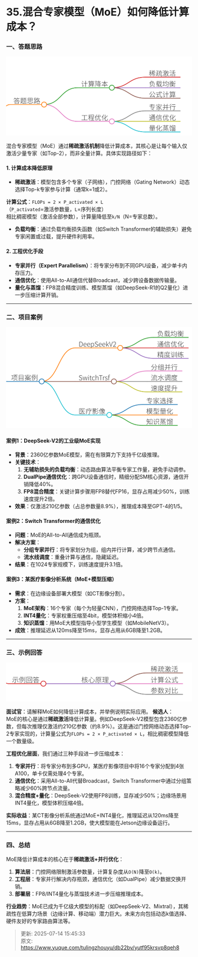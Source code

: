 # 35.混合专家模型（MoE）如何降低计算成本？

### 一、答题思路
![1751686059503-02a209a7-2361-4b2a-8dd5-f16a7b8c2b44.png](./img/KNYzr7Tmqxwly8w3/1751686059503-02a209a7-2361-4b2a-8dd5-f16a7b8c2b44-966334.png)

混合专家模型（MoE）通过**稀疏激活机制**降低计算成本，其核心是让每个输入仅激活少量专家（如Top-2），而非全量计算。具体实现路径如下：

#### **1. 计算成本降低原理**
+ **稀疏激活**：模型包含多个专家（子网络），门控网络（Gating Network）动态选择Top-k专家参与计算（通常k=1或2）。 

**计算公式**：`FLOPs = 2 × P_activated × L`  
（`P_activated`=激活参数量，`L`=序列长度）  
相比稠密模型（激活全部参数），计算量降低至`k/N`（N=专家总数）。

+ **负载均衡**：通过负载均衡损失函数（如Switch Transformer的辅助损失）避免专家闲置或过载，提升硬件利用率。

#### **2. 工程优化手段**
+ **专家并行（Expert Parallelism）**：将专家分布到不同GPU设备，减少单卡内存压力。
+ **通信优化**：使用All-to-All通信代替Broadcast，减少跨设备数据传输量。
+ **量化与蒸馏**：FP8混合精度训练、模型蒸馏（如DeepSeek-R1的Q2量化）进一步压缩计算开销。

---

### 二、项目案例
![1751686087408-2c88925d-e8dc-4618-b311-ff0fd761df4b.png](./img/KNYzr7Tmqxwly8w3/1751686087408-2c88925d-e8dc-4618-b311-ff0fd761df4b-652299.png)

#### **案例1：DeepSeek-V2的工业级MoE实现**
+ **背景**：2360亿参数MoE模型，需在有限算力下支持千亿级推理。
+ **关键技术**： 
    1. **无辅助损失的负载均衡**：动态路由算法平衡专家工作量，避免手动调参。
    2. **DualPipe通信优化**：跨GPU设备通信时，精细分配SM核心资源，通信开销降低40%。
    3. **FP8混合精度**：关键计算步骤用FP8替代FP16，显存占用减少50%，训练速度提升2倍。
+ **效果**：仅激活210亿参数（占总参数量8.9%），推理成本降至GPT-4的1/5。

#### **案例2：Switch Transformer的通信优化**
+ **问题**：MoE的All-to-All通信成为瓶颈。
+ **解决方案**： 
    - **分组专家并行**：将专家划分为组，组内并行计算，减少跨节点通信。
    - **流水线调度**：重叠计算与通信，隐藏延迟。
+ **结果**：在1024专家规模下，训练速度提升3.1倍。

#### **案例3：某医疗影像分析系统（MoE+模型压缩）**
+ **需求**：在边缘设备部署大模型（如CT影像分割）。
+ **方案**： 
    1. **MoE架构**：16个专家（每个为轻量CNN），门控网络选择Top-1专家。
    2. **INT4量化**：专家权重压缩至4bit，模型体积缩小4倍。
    3. **知识蒸馏**：用MoE大模型指导小型学生模型（如MobileNetV3）。
+ **成效**：推理延迟从120ms降至15ms，显存占用从6GB降至1.2GB。

---

### 三、示例回答
![1751686099220-3ee7527c-bb5f-46d5-9381-f28e1852c4c7.png](./img/KNYzr7Tmqxwly8w3/1751686099220-3ee7527c-bb5f-46d5-9381-f28e1852c4c7-325390.png)

**面试官**：请解释MoE如何降低计算成本，并举例说明实际应用。 **候选人**：  
MoE的核心是通过**稀疏激活**降低计算量。例如DeepSeek-V2模型包含2360亿参数，但每次推理仅激活约210亿参数（约8.9%）。这是通过门控网络动态选择Top-2专家实现的，计算量公式为`FLOPs = 2 × P_activated × L`，相比稠密模型降低一个数量级。

**工程优化层面**，我们通过三种手段进一步压缩成本：

1. **专家并行**：将专家分布到多GPU，某医疗影像项目中将16个专家分配到4张A100，单卡仅需处理4个专家。
2. **通信优化**：采用All-to-All代替Broadcast，Switch Transformer中通过分组策略减少60%跨节点流量。
3. **混合精度+量化**：DeepSeek-V2使用FP8训练，显存减少50%；边缘场景用INT4量化，模型体积压缩4倍。 

**实际收益**：某CT影像分析系统通过MoE+INT4量化，推理延迟从120ms降至15ms，显存占用从6GB降至1.2GB，使大模型能在Jetson边缘设备运行。 

---

### 四、总结
MoE降低计算成本的核心在于**稀疏激活+并行优化**：

1. **算法层**：门控网络限制激活参数量，计算复杂度从`O(N)`降至`O(k)`。
2. **工程层**：专家并行解决内存瓶颈，通信优化（如DualPipe）减少数据交换开销。
3. **部署层**：FP8/INT4量化与蒸馏技术进一步压缩推理成本。

**行业趋势**：MoE已成为千亿级大模型的标配（如DeepSeek-V2、Mixtral），其稀疏性在低算力场景（边缘计算、移动端）潜力巨大。未来方向包括动态k值选择、硬件友好的专家路由算法等。



> 更新: 2025-07-14 15:45:33  
> 原文: <https://www.yuque.com/tulingzhouyu/db22bv/yutf95krsvp8qeh8>